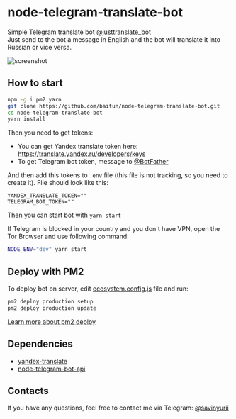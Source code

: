 # node-telegram-translate-bot
Simple Telegram translate bot [@justtranslate_bot](https://tele.click/justtranslate_bot)  
Just send to the bot a message in English and the bot will translate it into Russian or vice versa.

![screenshot](https://pp.userapi.com/c850732/v850732137/2571f/sWmZvx1h4jI.jpg)

## How to start

```sh
npm -g i pm2 yarn
git clone https://github.com/baitun/node-telegram-translate-bot.git
cd node-telegram-translate-bot
yarn install
```
Then you need to get tokens:
- You can get Yandex translate token here: https://translate.yandex.ru/developers/keys
- To get Telegram bot token, message to [@BotFather](https://tele.click/botfather)

And then add this tokens to `.env` file (this file is not tracking, so you need to create it). File should look like this:
```
YANDEX_TRANSLATE_TOKEN=""
TELEGRAM_BOT_TOKEN=""
```

Then you can start bot with `yarn start`

If Telegram is blocked in your country and you don't have VPN, open the Tor Browser and use following command:
```sh
NODE_ENV="dev" yarn start
```

## Deploy with PM2

To deploy bot on server, edit [ecosystem.config.js](ecosystem.config.js) file and run:
```sh
pm2 deploy production setup
pm2 deploy production update
```
[Learn more about pm2 deploy](https://pm2.io/doc/en/runtime/guide/easy-deploy-with-ssh/)

## Dependencies
- [yandex-translate](https://github.com/sidorares/yandex-translate)
- [node-telegram-bot-api](https://github.com/yagop/node-telegram-bot-api)

## Contacts
If you have any questions, feel free to contact me via Telegram: [@savinyurii](https://tele.click/savinyurii)
